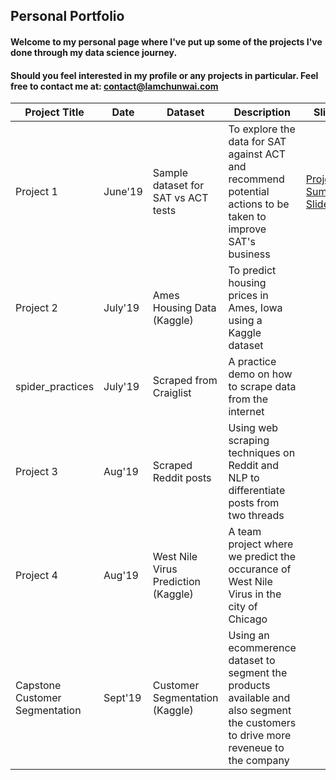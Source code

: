## Personal Portfolio 

#### Welcome to my personal page where I've put up some of the projects I've done through my data science journey.
#### Should you feel interested in my profile or any projects in particular. Feel free to contact me at: contact@lamchunwai.com <br>

| Project Title | Date | Dataset | Description | Slides |
|-----------------|-----------------|-----------------|-----------------|-----------------|
|Project 1 | June'19 | Sample dataset for SAT vs ACT tests | To explore the data for SAT against ACT and recommend potential actions to be taken to improve SAT's business| [Project 1 Summary Slides](https://github.com/ah-wai/DSI9/blob/master/project_1/Project%201%20SAT%20Pres.pptx) |
|Project 2 | July'19 | Ames Housing Data (Kaggle) | To predict housing prices in Ames, Iowa using a Kaggle dataset| |
|spider_practices | July'19 | Scraped from Craiglist | A practice demo on how to scrape data from the internet | |
|Project 3 | Aug'19 | Scraped Reddit posts | Using web scraping techniques on Reddit and NLP to differentiate posts from two threads| |
|Project 4 | Aug'19 | West Nile Virus Prediction (Kaggle) | A team project where we predict the occurance of West Nile Virus in the city of Chicago | |
|Capstone Customer Segmentation | Sept'19 | Customer Segmentation (Kaggle) | Using an ecommerence dataset to segment the products available and also segment the customers to drive more reveneue to the company | |

